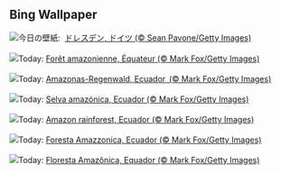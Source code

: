 ## Bing Wallpaper
![](https://www.bing.com/th?id=OHR.DresdenElbe_JA-JP9615629760_UHD.jpg&w=1000)今日の壁紙: &nbsp;[ドレスデン, ドイツ (© Sean Pavone/Getty Images)](https://www.bing.com/th?id=OHR.DresdenElbe_JA-JP9615629760_UHD.jpg)
<br><br/>
![](https://www.bing.com/th?id=OHR.AmazonEcuador_FR-FR0161902785_UHD.jpg&w=1000)Today: [Forêt amazonienne, Équateur (© Mark Fox/Getty Images)](https://www.bing.com/th?id=OHR.AmazonEcuador_FR-FR0161902785_UHD.jpg)
<br><br/>
![](https://www.bing.com/th?id=OHR.AmazonEcuador_DE-DE0206747669_UHD.jpg&w=1000)Today: [Amazonas-Regenwald, Ecuador  (© Mark Fox/Getty Images)](https://www.bing.com/th?id=OHR.AmazonEcuador_DE-DE0206747669_UHD.jpg)
<br><br/>
![](https://www.bing.com/th?id=OHR.AmazonEcuador_ES-ES0820958985_UHD.jpg&w=1000)Today: [Selva amazónica, Ecuador (© Mark Fox/Getty Images)](https://www.bing.com/th?id=OHR.AmazonEcuador_ES-ES0820958985_UHD.jpg)
<br><br/>
![](https://www.bing.com/th?id=OHR.AmazonEcuador_EN-GB9331182171_UHD.jpg&w=1000)Today: [Amazon rainforest, Ecuador (© Mark Fox/Getty Images)](https://www.bing.com/th?id=OHR.AmazonEcuador_EN-GB9331182171_UHD.jpg)
<br><br/>
![](https://www.bing.com/th?id=OHR.AmazonEcuador_IT-IT6428077520_UHD.jpg&w=1000)Today: [Foresta Amazzonica, Ecuador (© Mark Fox/Getty Images)](https://www.bing.com/th?id=OHR.AmazonEcuador_IT-IT6428077520_UHD.jpg)
<br><br/>
![](https://www.bing.com/th?id=OHR.AmazonEcuador_PT-BR8954239087_UHD.jpg&w=1000)Today: [Floresta Amazônica, Equador (© Mark Fox/Getty Images)](https://www.bing.com/th?id=OHR.AmazonEcuador_PT-BR8954239087_UHD.jpg)
<br><br/>
